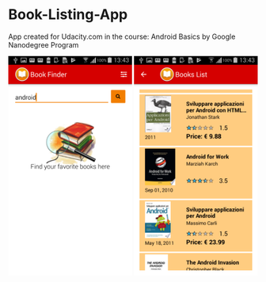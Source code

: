 # Book-Listing-App
App created for Udacity.com in the course: Android Basics by Google Nanodegree Program

<p align="center">
  <img src="Screenshot_2017-07-14-13-43-03.png" width="250"/>
  <img src="Screenshot_2017-07-14-13-43-46.png" width="250"/>
</p>
